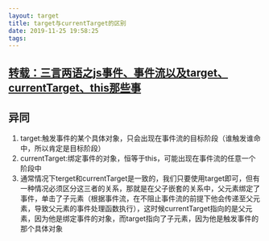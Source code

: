 ```yaml
---
layout: target
title: target与currentTarget的区别
date: 2019-11-25 19:58:25
tags:
---
```


## [转载：三言两语之js事件、事件流以及target、currentTarget、this那些事](https://www.cnblogs.com/54td/p/5936816.html)

## 异同
1. target:触发事件的某个具体对象，只会出现在事件流的目标阶段（谁触发谁命中，所以肯定是目标阶段）
2. currentTarget:绑定事件的对象，恒等于this，可能出现在事件流的任意一个阶段中
3. 通常情况下terget和currentTarget是一致的，我们只要使用target即可，但有一种情况必须区分这三者的关系，那就是在父子嵌套的关系中，父元素绑定了事件，单击了子元素（根据事件流，在不阻止事件流的前提下他会传递至父元素，导致父元素的事件处理函数执行），这时候currentTarget指向的是父元素，因为他是绑定事件的对象，而target指向了子元素，因为他是触发事件的那个具体对象



